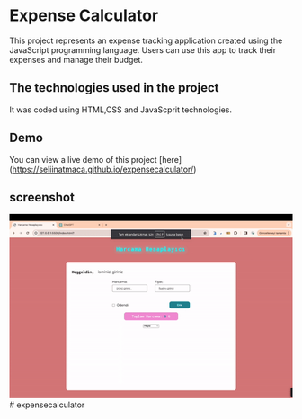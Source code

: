 <h1> Expense Calculator </h1>

This project represents an expense tracking application created using the JavaScript programming language. Users can use this app to track their expenses and manage their budget.

<h2> The technologies used in the project </h2>

It was coded using HTML,CSS and JavaScprit technologies.

<h2> Demo </h2>

You can view a live demo of this project [here] (https://seliinatmaca.github.io/expensecalculator/)

<h2> screenshot </h2>

![](screen.gif)# expensecalculator
